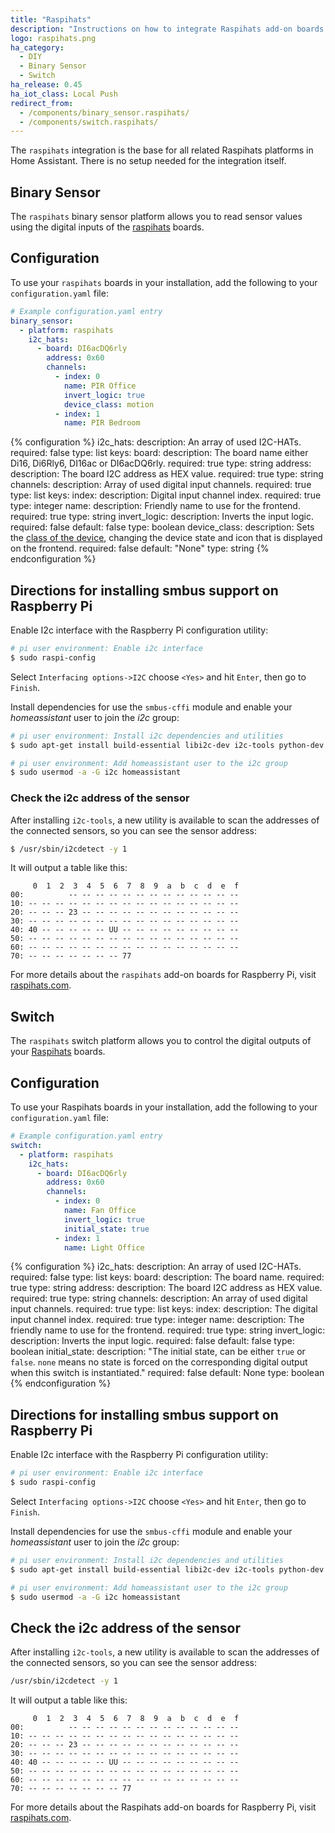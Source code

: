 ```yaml
---
title: "Raspihats"
description: "Instructions on how to integrate Raspihats add-on boards for Raspberry Pi into Home Assistant."
logo: raspihats.png
ha_category:
  - DIY
  - Binary Sensor
  - Switch
ha_release: 0.45
ha_iot_class: Local Push
redirect_from:
  - /components/binary_sensor.raspihats/
  - /components/switch.raspihats/
---
```


The `raspihats` integration is the base for all related Raspihats platforms in Home Assistant. There is no setup needed for the integration itself.

## Binary Sensor

The `raspihats` binary sensor platform allows you to read sensor values ​​using the digital inputs of the [raspihats](http://www.raspihats.com/) boards.

## Configuration

To use your `raspihats` boards in your installation, add the following to your `configuration.yaml` file:

```yaml
# Example configuration.yaml entry
binary_sensor:
  - platform: raspihats
    i2c_hats:
      - board: DI6acDQ6rly
        address: 0x60
        channels:
          - index: 0
            name: PIR Office
            invert_logic: true
            device_class: motion
          - index: 1
            name: PIR Bedroom
```

{% configuration %}
i2c_hats:
  description: An array of used I2C-HATs.
  required: false
  type: list
  keys:
    board:
      description: The board name either Di16, Di6Rly6, DI16ac or DI6acDQ6rly.
      required: true
      type: string
    address:
      description: The board I2C address as HEX value.
      required: true
      type: string
    channels:
      description: Array of used digital input channels.
      required: true
      type: list
      keys:
        index:
          description: Digital input channel index.
          required: true
          type: integer
        name:
          description: Friendly name to use for the frontend.
          required: true
          type: string
        invert_logic:
          description: Inverts the input logic.
          required: false
          default: false
          type: boolean
        device_class:
          description: Sets the [class of the device](/components/binary_sensor/), changing the device state and icon that is displayed on the frontend.
          required: false
          default: "None"
          type: string
{% endconfiguration %}

## Directions for installing smbus support on Raspberry Pi

Enable I2c interface with the Raspberry Pi configuration utility:

```bash
# pi user environment: Enable i2c interface
$ sudo raspi-config
```

Select `Interfacing options->I2C` choose `<Yes>` and hit `Enter`, then go to `Finish`.

Install dependencies for use the `smbus-cffi` module and enable your _homeassistant_ user to join the _i2c_ group:

```bash
# pi user environment: Install i2c dependencies and utilities
$ sudo apt-get install build-essential libi2c-dev i2c-tools python-dev libffi-dev

# pi user environment: Add homeassistant user to the i2c group
$ sudo usermod -a -G i2c homeassistant
```

### Check the i2c address of the sensor

After installing `i2c-tools`, a new utility is available to scan the addresses of the connected sensors, so you can see the sensor address:

```bash
$ /usr/sbin/i2cdetect -y 1
```

It will output a table like this:

```text
     0  1  2  3  4  5  6  7  8  9  a  b  c  d  e  f
00:          -- -- -- -- -- -- -- -- -- -- -- -- --
10: -- -- -- -- -- -- -- -- -- -- -- -- -- -- -- --
20: -- -- -- 23 -- -- -- -- -- -- -- -- -- -- -- --
30: -- -- -- -- -- -- -- -- -- -- -- -- -- -- -- --
40: 40 -- -- -- -- -- UU -- -- -- -- -- -- -- -- --
50: -- -- -- -- -- -- -- -- -- -- -- -- -- -- -- --
60: -- -- -- -- -- -- -- -- -- -- -- -- -- -- -- --
70: -- -- -- -- -- -- -- 77
```

For more details about the `raspihats` add-on boards for Raspberry Pi, visit [raspihats.com](http://www.raspihats.com/).

## Switch

The `raspihats` switch platform allows you to control the digital outputs of your [Raspihats](http://www.raspihats.com/) boards.

## Configuration

To use your Raspihats boards in your installation, add the following to your `configuration.yaml` file:

```yaml
# Example configuration.yaml entry
switch:
  - platform: raspihats
    i2c_hats:
      - board: DI6acDQ6rly
        address: 0x60
        channels:
          - index: 0
            name: Fan Office
            invert_logic: true
            initial_state: true
          - index: 1
            name: Light Office
```

{% configuration %}
i2c_hats:
  description: An array of used I2C-HATs.
  required: false
  type: list
  keys:
    board:
      description: The board name.
      required: true
      type: string
    address:
      description: The board I2C address as HEX value.
      required: true
      type: string
    channels:
      description: An array of used digital input channels.
      required: true
      type: list
      keys:
        index:
          description: The digital input channel index.
          required: true
          type: integer
        name:
          description: The friendly name to use for the frontend.
          required: true
          type: string
        invert_logic:
          description: Inverts the input logic.
          required: false
          default: false
          type: boolean
        initial_state:
          description: "The initial state, can be either `true` or `false`. `none` means no state is forced on the corresponding digital output when this switch is instantiated."
          required: false
          default: None
          type: boolean
{% endconfiguration %}

## Directions for installing smbus support on Raspberry Pi

Enable I2c interface with the Raspberry Pi configuration utility:

```bash
# pi user environment: Enable i2c interface
$ sudo raspi-config
```

Select `Interfacing options->I2C` choose `<Yes>` and hit `Enter`, then go to `Finish`.

Install dependencies for use the `smbus-cffi` module and enable your _homeassistant_ user to join the _i2c_ group:

```bash
# pi user environment: Install i2c dependencies and utilities
$ sudo apt-get install build-essential libi2c-dev i2c-tools python-dev libffi-dev

# pi user environment: Add homeassistant user to the i2c group
$ sudo usermod -a -G i2c homeassistant
```

## Check the i2c address of the sensor

After installing `i2c-tools`, a new utility is available to scan the addresses of the connected sensors, so you can see the sensor address:

```bash
/usr/sbin/i2cdetect -y 1
```

It will output a table like this:

```text
     0  1  2  3  4  5  6  7  8  9  a  b  c  d  e  f
00:          -- -- -- -- -- -- -- -- -- -- -- -- --
10: -- -- -- -- -- -- -- -- -- -- -- -- -- -- -- --
20: -- -- -- 23 -- -- -- -- -- -- -- -- -- -- -- --
30: -- -- -- -- -- -- -- -- -- -- -- -- -- -- -- --
40: 40 -- -- -- -- -- UU -- -- -- -- -- -- -- -- --
50: -- -- -- -- -- -- -- -- -- -- -- -- -- -- -- --
60: -- -- -- -- -- -- -- -- -- -- -- -- -- -- -- --
70: -- -- -- -- -- -- -- 77
```

For more details about the Raspihats add-on boards for Raspberry Pi, visit [raspihats.com](http://www.raspihats.com/).
